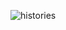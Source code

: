 ![histories](https://user-images.githubusercontent.com/85078502/129178822-816c7755-1b7e-4f37-b741-fa5a6bb4596b.gif)
